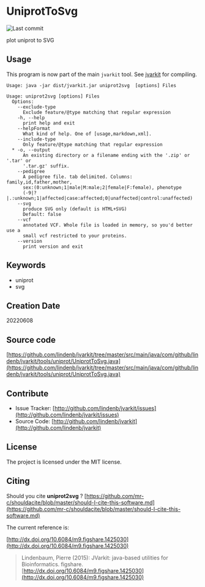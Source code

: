 # UniprotToSvg

![Last commit](https://img.shields.io/github/last-commit/lindenb/jvarkit.png)

plot uniprot to SVG


## Usage


This program is now part of the main `jvarkit` tool. See [jvarkit](JvarkitCentral.md) for compiling.


```
Usage: java -jar dist/jvarkit.jar uniprot2svg  [options] Files

Usage: uniprot2svg [options] Files
  Options:
    --exclude-type
      Exclude feature/@type matching that regular expression
    -h, --help
      print help and exit
    --helpFormat
      What kind of help. One of [usage,markdown,xml].
    --include-type
      Only feature/@type matching that regular expression
  * -o, --output
      An existing directory or a filename ending with the '.zip' or '.tar' or 
      '.tar.gz' suffix.
    --pedigree
      A pedigree file. tab delimited. Columns: family,id,father,mother, 
      sex:(0:unknown;1|male|M:male;2|female|F:female), phenotype 
      (-9|?|.:unknown;1|affected|case:affected;0|unaffected|control:unaffected) 
    --svg
      produce SVG only (default is HTML+SVG)
      Default: false
    --vcf
      annotated VCF. Whole file is loaded in memory, so you'd better use a 
      small vcf restricted to your proteins.
    --version
      print version and exit

```


## Keywords

 * uniprot
 * svg



## Creation Date

20220608

## Source code 

[https://github.com/lindenb/jvarkit/tree/master/src/main/java/com/github/lindenb/jvarkit/tools/uniprot/UniprotToSvg.java](https://github.com/lindenb/jvarkit/tree/master/src/main/java/com/github/lindenb/jvarkit/tools/uniprot/UniprotToSvg.java)


## Contribute

- Issue Tracker: [http://github.com/lindenb/jvarkit/issues](http://github.com/lindenb/jvarkit/issues)
- Source Code: [http://github.com/lindenb/jvarkit](http://github.com/lindenb/jvarkit)

## License

The project is licensed under the MIT license.

## Citing

Should you cite **uniprot2svg** ? [https://github.com/mr-c/shouldacite/blob/master/should-I-cite-this-software.md](https://github.com/mr-c/shouldacite/blob/master/should-I-cite-this-software.md)

The current reference is:

[http://dx.doi.org/10.6084/m9.figshare.1425030](http://dx.doi.org/10.6084/m9.figshare.1425030)

> Lindenbaum, Pierre (2015): JVarkit: java-based utilities for Bioinformatics. figshare.
> [http://dx.doi.org/10.6084/m9.figshare.1425030](http://dx.doi.org/10.6084/m9.figshare.1425030)


